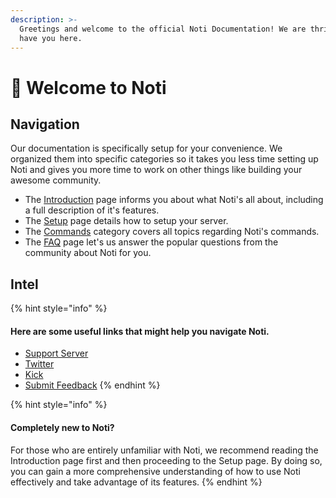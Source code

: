 ```yaml
---
description: >-
  Greetings and welcome to the official Noti Documentation! We are thrilled to
  have you here.
---
```


# 👋 Welcome to Noti

## Navigation

Our documentation is specifically setup for your convenience. We organized them into specific categories so it takes you less time setting up Noti and gives you more time to work on other things like building your awesome community.

* The [Introduction](overview/introduction.md) page informs you about what Noti's all about, including a full description of it's features.
* The [Setup](setup.md) page details how to setup your server.
* The [Commands](broken-reference) category covers all topics regarding Noti's commands.
* The [FAQ](other/faq.md) page let's us answer the popular questions from the community about Noti for you.

## Intel

{% hint style="info" %}
#### Here are some useful links that might help you navigate Noti.

* [Support Server](https://discord.gg/YnA8FtPdmZ)
* [Twitter](https://twitter.com/N0tibot)
* [Kick](https://kick.com/noti)
* [Submit Feedback](https://noti.canny.io/feature-requests)
{% endhint %}

{% hint style="info" %}
#### Completely new to Noti?

For those who are entirely unfamiliar with Noti, we recommend reading the Introduction page first and then proceeding to the Setup page. By doing so, you can gain a more comprehensive understanding of how to use Noti effectively and take advantage of its features.
{% endhint %}
